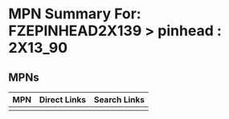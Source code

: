 



# MPN Summary For: FZEPINHEAD2X139 > pinhead : 2X13_90

## MPNs
  

|MPN|Direct Links|Search Links|
| :--- | :--- | :--- |
||||

